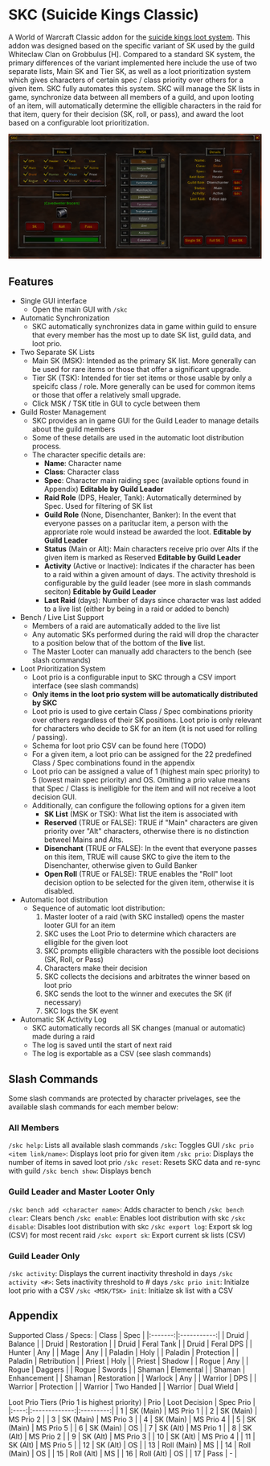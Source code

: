 # SKC (Suicide Kings Classic)
A World of Warcraft Classic addon for the [suicide kings loot system](https://wowwiki.fandom.com/wiki/Suicide_Kings). This addon was designed based on the specific variant of SK used by the guild Whiteclaw Clan on Grobbulus [H]. Compared to a standard SK system, the primary differences of the variant implemented here include the use of two separate lists, Main SK and Tier SK, as well as a loot prioritization system which gives characters of certain spec / class priority over others for a given item. SKC fully automates this system. SKC will manage the SK lists in game, synchronize data between all members of a guild, and upon looting of an item, will automatically determine the elligible characters in the raid for that item, query for their decision (SK, roll, or pass), and award the loot based on a configurable loot prioritization.

![SKC GUI](/media/SKC_Addon.png)

## Features
- Single GUI interface
    - Open the main GUI with `/skc`
- Automatic Synchronization
    - SKC automatically synchronizes data in game within guild to ensure that every member has the most up to date SK list, guild data, and loot prio.
- Two Separate SK Lists 
    - Main SK (MSK): Intended as the primary SK list. More generally can be used for rare items or those that offer a significant upgrade.
    - Tier SK (TSK): Intended for tier set items or those usable by only a speicifc class / role. More generally can be used for common items or those that offer a relatively small upgrade.
    - Click MSK / TSK title in GUI to cycle between them
- Guild Roster Management
    - SKC provides an in game GUI for the Guild Leader to manage details about the guild members
    - Some of these details are used in the automatic loot distribution process.
    - The character specific details are:
       - **Name**: Character name
       - **Class**: Character class
       - **Spec**: Character main raiding spec (available options found in Appendix) **Editable by Guild Leader**
       - **Raid Role** (DPS, Healer, Tank): Automatically determined by Spec. Used for filtering of SK list
       - **Guild Role** (None, Disenchanter, Banker): In the event that everyone passes on a parituclar item, a person with the approriate role would instead be awarded the loot. **Editable by Guild Leader**
       - **Status** (Main or Alt): Main characters receive prio over Alts if the given item is marked as Reserved **Editable by Guild Leader**
       - **Activity** (Active or Inactive): Indicates if the character has been to a raid within a given amount of days. The activity threshold is configurable by the guild leader (see more in slash commands seciton) **Editable by Guild Leader**
       - **Last Raid** (days): Number of days since character was last added to a live list (either by being in a raid or added to bench)
- Bench / Live List Support
    - Members of a raid are automatically added to the live list
    - Any automatic SKs performed during the raid will drop the character to a position below that of the bottom of the **live** list.
    - The Master Looter can manually add characters to the bench (see slash commands)
- Loot Prioritization System
    - Loot prio is a configurable input to SKC through a CSV import interface (see slash commands)
    - **Only items in the loot prio system will be automatically distributed by SKC**
    - Loot prio is used to give certain Class / Spec combinations priority over others regardless of their SK positions. Loot prio is only relevant for characters who decide to SK for an item (it is not used for rolling / passing).
    - Schema for loot prio CSV can be found here (TODO)
    - For a given item, a loot prio can be assigned for the 22 predefined Class / Spec combinations found in the appendix
    - Loot prio can be assigned a value of 1 (highest main spec priority) to 5 (lowest main spec priority) and OS. Omitting a prio value means that Spec / Class is inelligible for the item and will not receive a loot decision GUI.
    - Additionally, can configure the following options for a given item
        - **SK List** (MSK or TSK): What list the item is associated with
        - **Reserved** (TRUE or FALSE): TRUE if "Main" characters are given priority over "Alt" characters, otherwise there is no distinction betweel Mains and Alts.
        - **Disenchant** (TRUE or FALSE): In the event that everyone passes on this item, TRUE will cause SKC to give the item to the Disenchanter, otherwise given to Guild Banker
        - **Open Roll** (TRUE or FALSE): TRUE enables the "Roll" loot decision option to be selected for the given item, otherwise it is disabled.
- Automatic loot distribution
    - Sequence of automatic loot distribution:
        1. Master looter of a raid (with SKC installed) opens the master looter GUI for an item
        2. SKC uses the Loot Prio to determine which characters are elligible for the given loot
        3. SKC prompts elligible characters with the possible loot decisions (SK, Roll, or Pass)
        4. Characters make their decision
        5. SKC collects the decisions and arbitrates the winner based on loot prio
        6. SKC sends the loot to the winner and executes the SK (if necessary)
        7. SKC logs the SK event
- Automatic SK Activity Log
    - SKC automatically records all SK changes (manual or automatic) made during a raid
    - The log is saved until the start of next raid
    - The log is exportable as a CSV (see slash commands)

## Slash Commands
Some slash commands are protected by character privelages, see the available slash commands for each member below:
### All Members
`/skc help`: Lists all available slash commands
`/skc`: Toggles GUI
`/skc prio <item link/name>`: Displays loot prio for given item
`/skc prio`: Displays the number of items in saved loot prio
`/skc reset`: Resets SKC data and re-sync with guild
`/skc bench show`: Displays bench

### Guild Leader and Master Looter Only
`/skc bench add <character name>`: Adds character to bench
`/skc bench clear`: Clears bench
`/skc enable`: Enables loot distribution with skc
`/skc disable`: Disables loot distribution with skc
`/skc export log`: Export sk log (CSV) for most recent raid
`/skc export sk`: Export current sk lists (CSV)
    
### Guild Leader Only
`/skc activity`: Displays the current inactivity threshold in days
`/skc activity <#>`: Sets inactivity threshold to # days
`/skc prio init`: Initialze loot prio with a CSV
`/skc <MSK/TSK> init`: Initialze sk list with a CSV

## Appendix
Supported Class / Specs:
|  Class  |     Spec    |
|:-------:|:-----------:|
|  Druid  |   Balance   |
|  Druid  | Restoration |
|  Druid  |  Feral Tank |
|  Druid  |  Feral DPS  |
|  Hunter |     Any     |
|   Mage  |     Any     |
| Paladin |     Holy    |
| Paladin |  Protection |
| Paladin | Retribution |
|  Priest |     Holy    |
|  Priest |    Shadow   |
|  Rogue  |     Any     |
|  Rogue  |   Daggers   |
|  Rogue  |    Swords   |
|  Shaman |  Elemental  |
|  Shaman | Enhancement |
|  Shaman | Restoration |
| Warlock |     Any     |
| Warrior |     DPS     |
| Warrior |  Protection |
| Warrior |  Two Handed |
| Warrior |  Dual Wield |

Loot Prio Tiers (Prio 1 is highest priority)
| Prio | Loot Decision | Spec Prio |
|:----:|:-------------:|:---------:|
|   1  |   SK (Main)   | MS Prio 1 |
|   2  |   SK (Main)   | MS Prio 2 |
|   3  |   SK (Main)   | MS Prio 3 |
|   4  |   SK (Main)   | MS Prio 4 |
|   5  |   SK (Main)   | MS Prio 5 |
|   6  |   SK (Main)   |     OS    |
|   7  |    SK (Alt)   | MS Prio 1 |
|   8  |    SK (Alt)   | MS Prio 2 |
|   9  |    SK (Alt)   | MS Prio 3 |
|  10  |    SK (Alt)   | MS Prio 4 |
|  11  |    SK (Alt)   | MS Prio 5 |
|  12  |    SK (Alt)   |     OS    |
|  13  |  Roll (Main)  |     MS    |
|  14  |  Roll (Main)  |     OS    |
|  15  |   Roll (Alt)  |     MS    |
|  16  |   Roll (Alt)  |     OS    |
|  17  |      Pass     |     -     |
